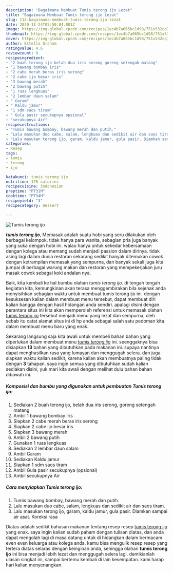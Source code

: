```yaml
---
description: "Bagaimana Membuat Tumis terong ijo Lezat"
title: "Bagaimana Membuat Tumis terong ijo Lezat"
slug: 114-bagaimana-membuat-tumis-terong-ijo-lezat
date: 2020-11-24T05:50:04.801Z
image: https://img-global.cpcdn.com/recipes/1ec4b7a065bc1d98/751x532cq70/tumis-terong-ijo-foto-resep-utama.jpg
thumbnail: https://img-global.cpcdn.com/recipes/1ec4b7a065bc1d98/751x532cq70/tumis-terong-ijo-foto-resep-utama.jpg
cover: https://img-global.cpcdn.com/recipes/1ec4b7a065bc1d98/751x532cq70/tumis-terong-ijo-foto-resep-utama.jpg
author: Estella Graham
ratingvalue: 4.6
reviewcount: 8
recipeingredient:
- "2 buah terong ijo belah dua iris serong goreng setengah matang"
- "1 bawang bombay iris"
- "2 cabe merah beras iris serong"
- "2 cabe ijo besar iris"
- "3 bawang merah"
- "2 bawang putih"
- "1 ruas lengkuas"
- "2 lembar daun salam"
- " Garam"
- " Kaldu jamur"
- "1 sdm saos tiram"
- " Gula pasir secukupnya opsional"
- "secukupnya Air"
recipeinstructions:
- "Tumis bawang bombay, bawang merah dan putih."
- "Lalu masukan duo cabe, salam, lengkuas dan sedikit air dan saos tiram."
- "Lalu masukan terong ijo, garam, kaldu jamur, gula pasir. Diamkan sampai air asat. Koreksi rasa"
categories:
- Resep
tags:
- tumis
- terong
- ijo

katakunci: tumis terong ijo 
nutrition: 176 calories
recipecuisine: Indonesian
preptime: "PT31M"
cooktime: "PT34M"
recipeyield: "3"
recipecategory: Dessert

---
```



![Tumis terong ijo](https://img-global.cpcdn.com/recipes/1ec4b7a065bc1d98/751x532cq70/tumis-terong-ijo-foto-resep-utama.jpg)

<b><i>tumis terong ijo</i></b>, Memasak adalah suatu hobi yang seru dilakukan oleh berbagai kelompok. tidak hanya para wanita, sebagian pria juga banyak yang suka dengan hobi ini. walau hanya untuk sekedar kebersamaan dengan kolega atau memang sudah menjadi passion dalam dirinya. tidak asing lagi dalam dunia restoran sekarang sedikit banyak ditemukan cowok dengan ketrampilan memasak yang sempurna, dan banyak sekali juga kita jumpai di berbagai warung makan dan restoran yang mempekerjakan juru masak cowok sebagai koki andalan nya.

Baik, kita kembali ke hal bumbu olahan <i>tumis terong ijo</i>. di tengah tengah kegiatan kita, kemungkinan akan terasa menggembirakan bila sejenak anda menyisihkan sebagian waktu untuk membuat tumis terong ijo ini. dengan kesuksesan kalian dalam membuat menu tersebut, dapat membuat diri kalian bangga dengan hasil hidangan anda sendiri. apalagi disini dengan perantara situs ini kita akan memperoleh referensi untuk memasak olahan <u>tumis terong ijo</u> tersebut menjadi menu yang lezat dan sempurna, oleh sebab itu catat alamat situs ini di hp anda sebagai salah satu pedoman kita dalam membuat menu baru yang enak.




Sekarang langsung saja kita awali untuk membeli bahan bahan yang diperlukan dalam membuat menu <u><i>tumis terong ijo</i></u> ini. seenggaknya bisa disiapkan <b>13</b> bahan yang dibutuhkan pada makanan ini. supaya nantinya dapat menghasilkan rasa yang lumayan dan menggugah selera. dan juga siapkan waktu kalian sedikit, karena kalian akan membuatnya paling tidak dengan <b>3</b> tahapan. saya ingin semua yang dibutuhkan sudah kalian sediakan disini, yuk mari kita awali dengan melihat dulu bahan bahan dibawah ini.

<!--inarticleads1-->

##### Komposisi dan bumbu yang digunakan untuk pembuatan Tumis terong ijo:

1. Sediakan 2 buah terong ijo, belah dua iris serong, goreng setengah matang
1. Ambil 1 bawang bombay iris
1. Siapkan 2 cabe merah beras iris serong
1. Siapkan 2 cabe ijo besar iris
1. Siapkan 3 bawang merah
1. Ambil 2 bawang putih
1. Gunakan 1 ruas lengkuas
1. Sediakan 2 lembar daun salam
1. Ambil  Garam
1. Sediakan  Kaldu jamur
1. Siapkan 1 sdm saos tiram
1. Ambil  Gula pasir secukupnya (opsional)
1. Ambil secukupnya Air




<!--inarticleads2-->

##### Cara menyiapkan Tumis terong ijo:

1. Tumis bawang bombay, bawang merah dan putih.
1. Lalu masukan duo cabe, salam, lengkuas dan sedikit air dan saos tiram.
1. Lalu masukan terong ijo, garam, kaldu jamur, gula pasir. Diamkan sampai air asat. Koreksi rasa




Diatas adalah sedikit bahasan makanan tentang resep resep <u>tumis terong ijo</u> yang enak. saya ingin kalian sudah paham dengan tulisan diatas, dan anda dapat mengolah lagi di masa datang untuk di hidangkan dalam bermacam even even keluarga atau kolega anda. kamu bisa mengulik resep resep yang tertera diatas selaras dengan keinginan anda, sehingga olahan <b>tumis terong ijo</b> ini bisa menjadi lebih lezat dan menggugah selera lagi. demikianlah ulasan singkat ini, sampai bertemu kembali di lain kesempatan. kami harap hari kalian menyenangkan.
